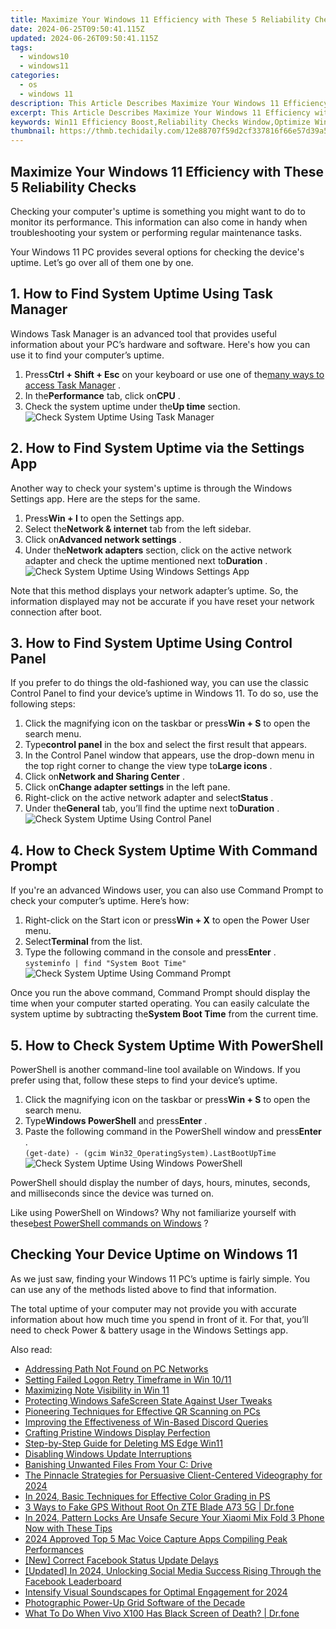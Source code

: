 ```yaml
---
title: Maximize Your Windows 11 Efficiency with These 5 Reliability Checks
date: 2024-06-25T09:50:41.115Z
updated: 2024-06-26T09:50:41.115Z
tags:
  - windows10
  - windows11
categories:
  - os
  - windows 11
description: This Article Describes Maximize Your Windows 11 Efficiency with These 5 Reliability Checks
excerpt: This Article Describes Maximize Your Windows 11 Efficiency with These 5 Reliability Checks
keywords: Win11 Efficiency Boost,Reliability Checks Window,Optimize Win11,Trustworthy Windows,Secure Win11 Use,Accurate Win11 Diagnosis,Efficient Win11 Care
thumbnail: https://thmb.techidaily.com/12e88707f59d2cf337816f66e57d39a5f3c787beb919eddcfabef3a341868406.jpg
---
```


## Maximize Your Windows 11 Efficiency with These 5 Reliability Checks

 Checking your computer's uptime is something you might want to do to monitor its performance. This information can also come in handy when troubleshooting your system or performing regular maintenance tasks.

 Your Windows 11 PC provides several options for checking the device's uptime. Let’s go over all of them one by one.

## 1\. How to Find System Uptime Using Task Manager

 Windows Task Manager is an advanced tool that provides useful information about your PC’s hardware and software. Here's how you can use it to find your computer’s uptime.

1. Press**Ctrl + Shift + Esc** on your keyboard or use one of the[many ways to access Task Manager](https://www.makeuseof.com/how-to-access-task-manager-on-windows-11/) .
2. In the**Performance** tab, click on**CPU** .
3. Check the system uptime under the**Up time** section.  
![Check System Uptime Using Task Manager](https://static1.makeuseofimages.com/wordpress/wp-content/uploads/2023/03/check-system-uptime-using-task-manager.jpg)

## 2\. How to Find System Uptime via the Settings App

 Another way to check your system's uptime is through the Windows Settings app. Here are the steps for the same.

1. Press**Win + I** to open the Settings app.
2. Select the**Network & internet** tab from the left sidebar.
3. Click on**Advanced network settings** .
4. Under the**Network adapters** section, click on the active network adapter and check the uptime mentioned next to**Duration** .  
![Check System Uptime Using Windows Settings App](https://static1.makeuseofimages.com/wordpress/wp-content/uploads/2023/03/check-system-uptime-using-windows-settings-app.jpg)

 Note that this method displays your network adapter’s uptime. So, the information displayed may not be accurate if you have reset your network connection after boot.

## 3\. How to Find System Uptime Using Control Panel

 If you prefer to do things the old-fashioned way, you can use the classic Control Panel to find your device’s uptime in Windows 11\. To do so, use the following steps:

1. Click the magnifying icon on the taskbar or press**Win + S** to open the search menu.
2. Type**control panel** in the box and select the first result that appears.
3. In the Control Panel window that appears, use the drop-down menu in the top right corner to change the view type to**Large icons** .
4. Click on**Network and Sharing Center** .
5. Click on**Change adapter settings** in the left pane.
6. Right-click on the active network adapter and select**Status** .
7. Under the**General** tab, you’ll find the uptime next to**Duration** .  
![Check System Uptime Using Control Panel](https://static1.makeuseofimages.com/wordpress/wp-content/uploads/2023/03/check-system-uptime-using-control-panel.jpg)

## 4\. How to Check System Uptime With Command Prompt

 If you're an advanced Windows user, you can also use Command Prompt to check your computer’s uptime. Here’s how:

1. Right-click on the Start icon or press**Win + X** to open the Power User menu.
2. Select**Terminal** from the list.
3. Type the following command in the console and press**Enter** .  
`systeminfo | find "System Boot Time"`  
![Check System Uptime Using Command Prompt](https://static1.makeuseofimages.com/wordpress/wp-content/uploads/2023/03/check-system-uptime-using-command-prompt.jpg)

 Once you run the above command, Command Prompt should display the time when your computer started operating. You can easily calculate the system uptime by subtracting the**System Boot Time** from the current time.

## 5\. How to Check System Uptime With PowerShell

 PowerShell is another command-line tool available on Windows. If you prefer using that, follow these steps to find your device’s uptime.

1. Click the magnifying icon on the taskbar or press**Win + S** to open the search menu.
2. Type**Windows PowerShell** and press**Enter** .
3. Paste the following command in the PowerShell window and press**Enter** .  
`(get-date) - (gcim Win32_OperatingSystem).LastBootUpTime`  
![Check System Uptime Using Windows PowerShell](https://static1.makeuseofimages.com/wordpress/wp-content/uploads/2023/03/check-system-uptime-using-windows-powershell.jpg)

 PowerShell should display the number of days, hours, minutes, seconds, and milliseconds since the device was turned on.

 Like using PowerShell on Windows? Why not familiarize yourself with these[best PowerShell commands on Windows](https://www.makeuseof.com/windows-powershell-commands-cmdlets/) ?

## Checking Your Device Uptime on Windows 11

 As we just saw, finding your Windows 11 PC’s uptime is fairly simple. You can use any of the methods listed above to find that information.

 The total uptime of your computer may not provide you with accurate information about how much time you spend in front of it. For that, you’ll need to check Power & battery usage in the Windows Settings app.


<ins class="adsbygoogle"
     style="display:block"
     data-ad-format="autorelaxed"
     data-ad-client="ca-pub-7571918770474297"
     data-ad-slot="1223367746"></ins>



<ins class="adsbygoogle"
     style="display:block"
     data-ad-client="ca-pub-7571918770474297"
     data-ad-slot="8358498916"
     data-ad-format="auto"
     data-full-width-responsive="true"></ins>

<span class="atpl-alsoreadstyle">Also read:</span>
<div><ul>
<li><a href="https://win11.techidaily.com/addressing-path-not-found-on-pc-networks/"><u>Addressing Path Not Found on PC Networks</u></a></li>
<li><a href="https://win11.techidaily.com/setting-failed-logon-retry-timeframe-in-win-1011/"><u>Setting Failed Logon Retry Timeframe in Win 10/11</u></a></li>
<li><a href="https://win11.techidaily.com/maximizing-note-visibility-in-win-11/"><u>Maximizing Note Visibility in Win 11</u></a></li>
<li><a href="https://win11.techidaily.com/protecting-windows-safescreen-state-against-user-tweaks/"><u>Protecting Windows SafeScreen State Against User Tweaks</u></a></li>
<li><a href="https://win11.techidaily.com/pioneering-techniques-for-effective-qr-scanning-on-pcs/"><u>Pioneering Techniques for Effective QR Scanning on PCs</u></a></li>
<li><a href="https://win11.techidaily.com/improving-the-effectiveness-of-win-based-discord-queries/"><u>Improving the Effectiveness of Win-Based Discord Queries</u></a></li>
<li><a href="https://win11.techidaily.com/crafting-pristine-windows-display-perfection/"><u>Crafting Pristine Windows Display Perfection</u></a></li>
<li><a href="https://win11.techidaily.com/step-by-step-guide-for-deleting-ms-edge-win11/"><u>Step-by-Step Guide for Deleting MS Edge Win11</u></a></li>
<li><a href="https://win11.techidaily.com/disabling-windows-update-interruptions/"><u>Disabling Windows Update Interruptions</u></a></li>
<li><a href="https://win11.techidaily.com/banishing-unwanted-files-from-your-c-drive/"><u>Banishing Unwanted Files From Your C: Drive</u></a></li>
<li><a href="https://some-skills.techidaily.com/the-pinnacle-strategies-for-persuasive-client-centered-videography-for-2024/"><u>The Pinnacle Strategies for Persuasive Client-Centered Videography for 2024</u></a></li>
<li><a href="https://extra-lessons.techidaily.com/in-2024-basic-techniques-for-effective-color-grading-in-ps/"><u>In 2024, Basic Techniques for Effective Color Grading in PS</u></a></li>
<li><a href="https://location-fake.techidaily.com/3-ways-to-fake-gps-without-root-on-zte-blade-a73-5g-drfone-by-drfone-virtual-android/"><u>3 Ways to Fake GPS Without Root On ZTE Blade A73 5G | Dr.fone</u></a></li>
<li><a href="https://unlock-android.techidaily.com/in-2024-pattern-locks-are-unsafe-secure-your-xiaomi-mix-fold-3-phone-now-with-these-tips-by-drfone-android/"><u>In 2024, Pattern Locks Are Unsafe Secure Your Xiaomi Mix Fold 3 Phone Now with These Tips</u></a></li>
<li><a href="https://on-screen-recording.techidaily.com/2024-approved-top-5-mac-voice-capture-apps-compiling-peak-performances/"><u>2024 Approved  Top 5 Mac Voice Capture Apps  Compiling Peak Performances</u></a></li>
<li><a href="https://facebook-videos.techidaily.com/new-correct-facebook-status-update-delays/"><u>[New] Correct Facebook Status Update Delays</u></a></li>
<li><a href="https://facebook-video-recording.techidaily.com/updated-in-2024-unlocking-social-media-success-rising-through-the-facebook-leaderboard/"><u>[Updated] In 2024, Unlocking Social Media Success  Rising Through the Facebook Leaderboard</u></a></li>
<li><a href="https://audio-editing.techidaily.com/intensify-visual-soundscapes-for-optimal-engagement-for-2024/"><u>Intensify Visual Soundscapes for Optimal Engagement for 2024</u></a></li>
<li><a href="https://extra-tips.techidaily.com/photographic-power-up-grid-software-of-the-decade/"><u>Photographic Power-Up  Grid Software of the Decade</u></a></li>
<li><a href="https://howto.techidaily.com/what-to-do-when-vivo-x100-has-black-screen-of-death-drfone-by-drfone-fix-android-problems-fix-android-problems/"><u>What To Do When Vivo X100 Has Black Screen of Death? | Dr.fone</u></a></li>
</ul></div>

